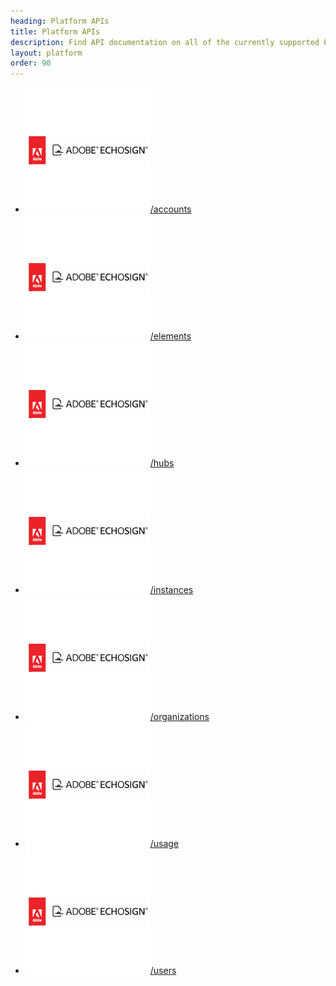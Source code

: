```yaml
---
heading: Platform APIs
title: Platform APIs
description: Find API documentation on all of the currently supported Platform features.
layout: platform
order: 90
---
```


* [![Account APIs](/assets/img/element-logos/adobeesign.png)/accounts](/docs/platform/accounts/account-management.html)
* [![Element APIs](/assets/img/element-logos/adobeesign.png)/elements](/docs/platform/elements/index.html)
* [![Hub APIs](/assets/img/element-logos/adobeesign.png)/hubs](/docs/platform/hubs/index.html)
* [![Instance APIs](/assets/img/element-logos/adobeesign.png)/instances](/docs/platform/instances/index.html)
* [![Organization APIs](/assets/img/element-logos/adobeesign.png)/organizations](/docs/platform/organizations/index.html)
* [![Usage APIs](/assets/img/element-logos/adobeesign.png)/usage](/docs/platform/usage/index.html)
* [![Usrs APIs](/assets/img/element-logos/adobeesign.png)/users](/docs/platform/users/index.html)
